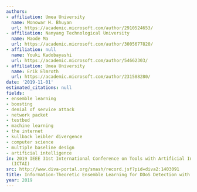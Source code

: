 ```yaml
---
authors:
- affiliation: Umea University
  name: Monowar H. Bhuyan
  url: https://academic.microsoft.com/author/2910524653/
- affiliation: Nanyang Technological University
  name: Maode Ma
  url: https://academic.microsoft.com/author/3005677820/
- affiliation: null
  name: Youki Kadobayashi
  url: https://academic.microsoft.com/author/54662303/
- affiliation: Umea University
  name: Erik Elmroth
  url: https://academic.microsoft.com/author/231588280/
date: '2019-11-01'
estimated_citations: null
fields:
- ensemble learning
- boosting
- denial of service attack
- network packet
- testbed
- machine learning
- the internet
- kullback leibler divergence
- computer science
- multiple baseline design
- artificial intelligence
in: 2019 IEEE 31st International Conference on Tools with Artificial Intelligence
  (ICTAI)
src: http://www.diva-portal.org/smash/record.jsf?pid=diva2:1403091
title: Information-Theoretic Ensemble Learning for DDoS Detection with Adaptive Boosting
year: 2019
---
```

